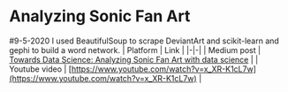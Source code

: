# Analyzing Sonic Fan Art

#9-5-2020
 I used BeautifulSoup to scrape DeviantArt and scikit-learn and gephi to build a word network.
| Platform | Link |
|-|-|
| Medium post | [Towards Data Science: Analyzing Sonic Fan Art with data science](https://towardsdatascience.com/analyzing-sonic-fan-art-with-data-science-fddcaa8bbb68) |
| Youtube video | [https://www.youtube.com/watch?v=x_XR-K1cL7w](https://www.youtube.com/watch?v=x_XR-K1cL7w) |
